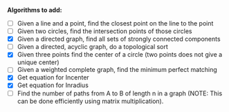 **Algorithms to add:**
- [ ] Given a line and a point, find the closest point on the line to the point
- [ ] Given two circles, find the intersection points of those circles
- [x] Given a directed graph, find all sets of strongly connected components
- [ ] Given a directed, acyclic graph, do a topological sort
- [x] Given three points find the center of a circle (two points does not give a unique center)
- [ ] Given a weighted complete graph, find the minimum perfect matching
- [x] Get equation for Incenter
- [x] Get equation for Inradius
- [ ] Find the number of paths from A to B of length n in a graph (NOTE: This can be done efficiently using matrix multiplication).
